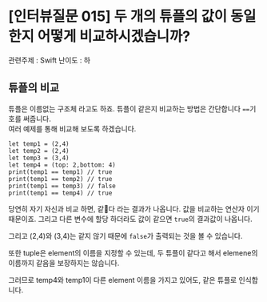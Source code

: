 # [인터뷰질문 015] 두 개의 튜플의 값이 동일한지 어떻게 비교하시겠습니까?

관련주제 : Swift
난이도 : 하

## 튜플의 비교
튜플은 이름없는 구조체 라고도 하죠. 튜플이 같은지 비교하는 방법은 간단합니다 `==`기호를 써줍니다.  
여러 예제를 통해 비교해 보도록 하겠습니다.
```
let temp1 = (2,4)
let temp2 = (2,4)
let temp3 = (3,4)
let temp4 = (top: 2,bottom: 4)
print(temp1 == temp1) // true
print(temp1 == temp2) // true
print(temp1 == temp3) // false
print(temp1 == temp4) // true
```
당연히 자기 자신과 비교 하면, 같다 라는 결과가 나옵니다. 값을 비교하는 연산자 이기 때문이죠.
그리고 다른 변수에 할당 하더라도 값이 같으면 `true`의 결과값이 나옵니다.

그리고 (2,4)와 (3,4)는 같지 않기 때문에 `false`가 출력되는 것을 볼 수 있습니다.

또한 tuple은 element의 이름을 지정할 수 있는데, 두 튜플이 같다고 해서 elemene의 이름까지 같음을 보장하지는 않습니다.

그러므로 temp4와 temp1이 다른 element 이름을 가지고 있어도, 같은 튜플로 인식합니다.
